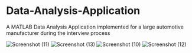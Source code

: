 # Data-Analysis-Application
A MATLAB Data Analysis Application implemented for a large automotive manufacturer during the interview process

![Screenshot (11)](https://user-images.githubusercontent.com/22893491/208165949-5ef9b00e-a5e5-44cd-b75d-c46f6b2b75ad.png)
![Screenshot (13)](https://user-images.githubusercontent.com/22893491/208166062-1a2847ab-04d9-4f3f-85dd-23557ab19912.png)
![Screenshot (10)](https://user-images.githubusercontent.com/22893491/208166087-5938b577-825d-4f03-93ca-0b22f515ebf4.png)
![Screenshot (12)](https://user-images.githubusercontent.com/22893491/208166096-0cbc51ba-5385-47d1-a334-f611f10a10cf.png)

